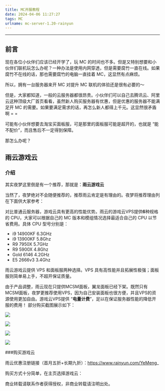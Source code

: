 ```yaml
---
title: MC开服教程
date: 2024-04-06 11:27:27
tags: MC
urlname: mc-server-1.20-rainyun
---
```


---

## 前言

现在各位小伙伴们应该已经开学了，玩 MC 的时间也不多。但是又特别想要和小伙伴们联机玩怎么办呢？一种办法是使用内网穿透，但是需要腐竹一直在线。如果腐竹不在线的话，那也需要腐竹的电脑一直挂着 MC，这显然有点麻烦。

所以，拥有一台服务器来开 MC 对提升 MC 联机的体验还是很有必要的～

但是，大家都知道，一般的云服务器都很昂贵。小伙伴们可以自己去腾讯云、阿里云这种顶级大厂首页看看，虽然新人购买服务器有优惠，但是优惠的服务器不能满足开 MC 的需要。如果要满足需求的话，再怎么新人都得上千元。这显然很矛盾啊 = =

可能有小伙伴想要去淘宝买面板服，可是那里的面板服可能是超开的，也就是 “能不配价”，而且售后不一定得到保障。

那怎么办呢？

## 雨云游戏云

### 介绍

其实夜梦这里倒是有一个推荐，那就是：**雨云游戏云**

当然了，夜梦绝对不会随便推荐的，推荐雨云肯定是有理由的。夜梦将推荐理由列在下面供大家参考：

对比普通云服务器，游戏云具有更高的性能优势。雨云的游戏云VPS提供**6**种规格的 CPU，大家可以根据自己的 MC 版本和模组情况选择最适合自己的 CPU 以节省费用。具体 CPU 型号分别是：

- i9 14900KF 6.3GHz
- i9 13900KF 5.8Ghz
- R9 7950X 5.7GHz
- R9 5900X 4.8Ghz
- Gold 6146 4.2GHz
- E5 2666v3 3.4Ghz

雨云游戏云提供 VPS 和面板服两种选择。VPS 具有高性能并且拓展性极强；面板服则简单易上手，不超开保证质量。

由于产品调整，雨云现在只提供MCSM面板，翼龙面板已经下架。既然只有MCSM面板，夜梦更推荐使用VPS，因为自己安装面板也很方便，并且VPS的资源使用更加自由。游戏云VPS提供 “**电量计费**”，足以在保证服务器性能的降低开服的费用！
部分购买截图展示如下：

![](https://cn-sy1.rains3.com/yemenghexo/rainyun-mc24120-001.png)

![](https://cn-sy1.rains3.com/yemenghexo/rainyun-mc24120-002.png)

![](https://cn-sy1.rains3.com/yemenghexo/rainyun-mc24120-003.png)

![](https://cn-sy1.rains3.com/yemenghexo/rainyun-mc24120-004.png)

###购买游戏云

雨云优惠注册链接（首月五折+长期九折）：https://www.rainyun.com/YeMeng_

购买方式十分简单，在主页选择游戏云：



商业转载请联系作者获得授权，非商业转载请注明出处。